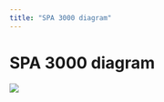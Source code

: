 ```yaml
---
title: "SPA 3000 diagram"
---
```


# SPA 3000 diagram

![][1]

 [1]: /files/images/spa3000diagram.jpg